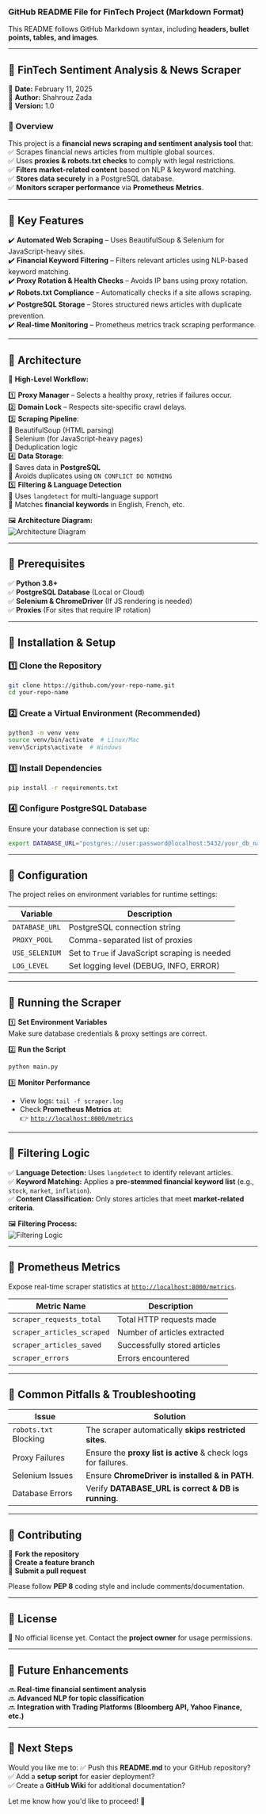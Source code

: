 ### **GitHub README File for FinTech Project (Markdown Format)**  

This README follows GitHub Markdown syntax, including **headers, bullet points, tables, and images**.  

---

## **📌 FinTech Sentiment Analysis & News Scraper**
📅 **Date:** February 11, 2025  
👤 **Author:** Shahrouz Zada  
🔹 **Version:** 1.0  

### **📢 Overview**  
This project is a **financial news scraping and sentiment analysis tool** that:  
✅ Scrapes financial news articles from multiple global sources.  
✅ Uses **proxies & robots.txt checks** to comply with legal restrictions.  
✅ **Filters market-related content** based on NLP & keyword matching.  
✅ **Stores data securely** in a PostgreSQL database.  
✅ **Monitors scraper performance** via **Prometheus Metrics**.  

---

## **📌 Key Features**  
✔️ **Automated Web Scraping** – Uses BeautifulSoup & Selenium for JavaScript-heavy sites.  
✔️ **Financial Keyword Filtering** – Filters relevant articles using NLP-based keyword matching.  
✔️ **Proxy Rotation & Health Checks** – Avoids IP bans using proxy rotation.  
✔️ **Robots.txt Compliance** – Automatically checks if a site allows scraping.  
✔️ **PostgreSQL Storage** – Stores structured news articles with duplicate prevention.  
✔️ **Real-time Monitoring** – Prometheus metrics track scraping performance.  

---

## **📌 Architecture**  
📍 **High-Level Workflow:**  

1️⃣ **Proxy Manager** – Selects a healthy proxy, retries if failures occur.  
2️⃣ **Domain Lock** – Respects site-specific crawl delays.  
3️⃣ **Scraping Pipeline**:  
   🔹 BeautifulSoup (HTML parsing)  
   🔹 Selenium (for JavaScript-heavy pages)  
   🔹 Deduplication logic  
4️⃣ **Data Storage**:  
   🔹 Saves data in **PostgreSQL**  
   🔹 Avoids duplicates using `ON CONFLICT DO NOTHING`  
5️⃣ **Filtering & Language Detection**  
   🔹 Uses `langdetect` for multi-language support  
   🔹 Matches **financial keywords** in English, French, etc.  

🖼 **Architecture Diagram:**  
![Architecture Diagram](https://example.com/architecture.png)  

---

## **📌 Prerequisites**  
✅ **Python 3.8+**  
✅ **PostgreSQL Database** (Local or Cloud)  
✅ **Selenium & ChromeDriver** (If JS rendering is needed)  
✅ **Proxies** (For sites that require IP rotation)  

---

## **📌 Installation & Setup**  
### **1️⃣ Clone the Repository**
```bash
git clone https://github.com/your-repo-name.git
cd your-repo-name
```

### **2️⃣ Create a Virtual Environment (Recommended)**
```bash
python3 -m venv venv
source venv/bin/activate  # Linux/Mac
venv\Scripts\activate  # Windows
```

### **3️⃣ Install Dependencies**
```bash
pip install -r requirements.txt
```

### **4️⃣ Configure PostgreSQL Database**
Ensure your database connection is set up:
```bash
export DATABASE_URL="postgres://user:password@localhost:5432/your_db_name"
```

---

## **📌 Configuration**  
The project relies on environment variables for runtime settings:

| **Variable**  | **Description**  |
|--------------|----------------|
| `DATABASE_URL` | PostgreSQL connection string |
| `PROXY_POOL` | Comma-separated list of proxies |
| `USE_SELENIUM` | Set to `True` if JavaScript scraping is needed |
| `LOG_LEVEL` | Set logging level (DEBUG, INFO, ERROR) |

---

## **📌 Running the Scraper**  
1️⃣ **Set Environment Variables**  
Make sure database credentials & proxy settings are correct.  

2️⃣ **Run the Script**  
```bash
python main.py
```

3️⃣ **Monitor Performance**  
- View logs: `tail -f scraper.log`  
- Check **Prometheus Metrics** at:  
  👉 [`http://localhost:8000/metrics`](http://localhost:8000/metrics)  

---

## **📌 Filtering Logic**  
✅ **Language Detection:** Uses `langdetect` to identify relevant articles.  
✅ **Keyword Matching:** Applies a **pre-stemmed financial keyword list** (e.g., `stock`, `market`, `inflation`).  
✅ **Content Classification:** Only stores articles that meet **market-related criteria**.  

🖼 **Filtering Process:**  
![Filtering Logic](https://example.com/filtering.png)  

---

## **📌 Prometheus Metrics**  
Expose real-time scraper statistics at [`http://localhost:8000/metrics`](http://localhost:8000/metrics).

| **Metric Name** | **Description** |
|----------------|----------------|
| `scraper_requests_total` | Total HTTP requests made |
| `scraper_articles_scraped` | Number of articles extracted |
| `scraper_articles_saved` | Successfully stored articles |
| `scraper_errors` | Errors encountered |

---

## **📌 Common Pitfalls & Troubleshooting**
| **Issue** | **Solution** |
|------------|------------|
| `robots.txt` Blocking | The scraper automatically **skips restricted sites**. |
| Proxy Failures | Ensure the **proxy list is active** & check logs for failures. |
| Selenium Issues | Ensure **ChromeDriver is installed & in PATH**. |
| Database Errors | Verify **DATABASE_URL is correct & DB is running**. |

---

## **📌 Contributing**
🔹 **Fork the repository**  
🔹 **Create a feature branch**  
🔹 **Submit a pull request**  

Please follow **PEP 8** coding style and include comments/documentation.

---

## **📌 License**
🔹 No official license yet. Contact the **project owner** for usage permissions.

---

## **📌 Future Enhancements**
🔜 **Real-time financial sentiment analysis**  
🔜 **Advanced NLP for topic classification**  
🔜 **Integration with Trading Platforms (Bloomberg API, Yahoo Finance, etc.)**  

---

## **📌 Next Steps**
Would you like me to:
✅ Push this **README.md** to your GitHub repository?  
✅ Add a **setup script** for easier deployment?  
✅ Create a **GitHub Wiki** for additional documentation?  

Let me know how you'd like to proceed! 🚀
